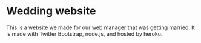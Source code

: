 Wedding website 
=====================================
This is a website we made for our web manager that was getting married.
It is made with Twitter Bootstrap, node.js, and hosted by heroku.